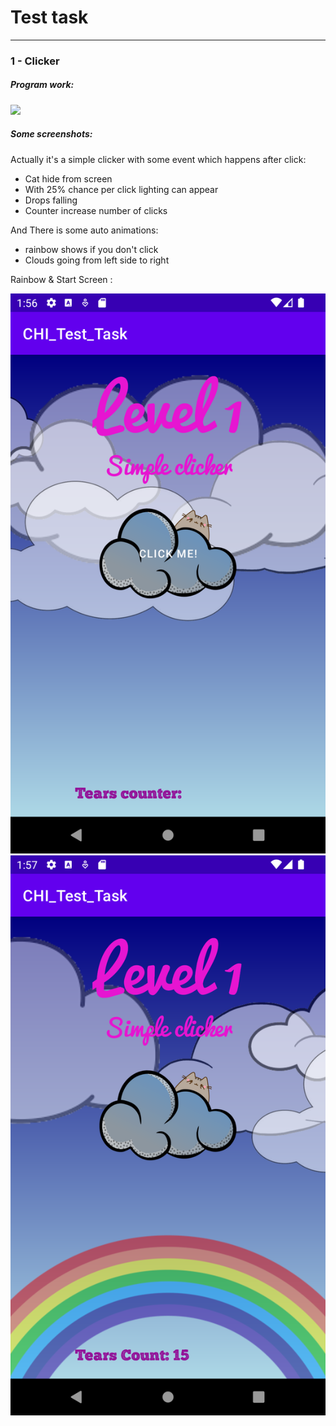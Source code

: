# Test task

-------------------
### 1 - Clicker
##### Program work:

<img src="readmeFiles/working.gif" width="540px">

##### Some screenshots: 

Actually it's a simple clicker with some event which happens after click: 

 * Cat hide from screen 
 * With 25% chance per click lighting can appear
 * Drops falling 
 * Counter increase number of clicks

And There is some auto animations: 
 * rainbow shows if you don't click
 * Clouds going from left side to right

Rainbow & Start Screen : 
<p float="left">
<img src="readmeFiles/StartScreen.png" width="540px">  
<img src="readmeFiles/rainbowShowed.png" width="540px">

</p>